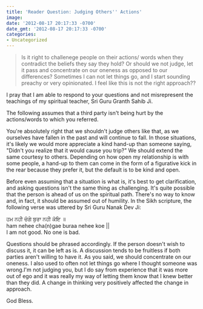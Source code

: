 ```yaml
---
title: 'Reader Question: Judging Others'' Actions'
image: 
date: '2012-08-17 20:17:33 -0700'
date_gmt: '2012-08-17 20:17:33 -0700'
categories:
- Uncategorized
---
```

<blockquote>Is it right to challenege people on their actions/ words when they contradict the beliefs they say they hold? Or should we not judge, let it pass and concentrate on our oneness as opposed to our differences? Sometimes I can not let things go, and I start sounding preachy or very opinionated. I feel like this is not the right approach??</blockquote>
<p>I pray that I am able to respond to your questions and not misrepresent the teachings of my spiritual teacher, Sri Guru Granth Sahib Ji.</p>
<p>The following assumes that a third party isn't being hurt by the actions/words to which you referred.</p>
<p>You're absolutely right that we shouldn't judge others like that, as we ourselves have fallen in the past and will continue to fall. In those situations, it's likely we would more appreciate a kind hand-up than someone saying, "Didn't you realize that it would cause you trip?" We should extend the same courtesy to others. Depending on how open my relationship is with some people, a hand-up to them can come in the form of a figurative kick in the rear because they prefer it, but the default is to be kind and open.</p>
<p>Before even assuming that a situation is what is, it's best to get clarification, and asking questions isn't the same thing as challenging. It's quite possible that the person is ahead of us on the spiritual path. There's no way to know and, in fact, it should be assumed out of humility. In the Sikh scripture, the following verse was uttered by Sri Guru Nanak Dev Ji:</p>
<p>ਹਮ ਨਹੀ ਚੰਗੇ ਬੁਰਾ ਨਹੀ ਕੋਇ ॥<br />
ham nehee cha(n)gae buraa nehee koe ||<br />
I am not good. No one is bad.</p>
<p><span class="Apple-style-span">Questions should be phrased accordingly. If the person doesn't wish to discuss it, it can be left as is. A discussion tends to be fruitless if both parties aren't willing to have it. As you said, we should concentrate on our oneness. I also used to often not let things go where I thought someone was wrong.</span>I'm not judging you, but I do say from experience that i<span class="Apple-style-span">t was more out of ego and it was really my way of letting them know that I knew better than they did. A change in thinking very positively affected the change in approach.</span></p>
<p><span class="Apple-style-span">God Bless.</span></p>
